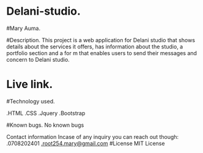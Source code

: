 # Delani-studio.

#Mary Auma.

#Description.
This project is a web application for Delani studio that shows details about the services it offers, has information about the studio, a portfolio section and a for
m that enables users to send their messages and concern to Delani studio.
# Live link.
#Technology used.

.HTML
.CSS
.Jquery
.Bootstrap

#Known bugs.
No known bugs

Contact information
Incase of any inquiry you can reach out though:
.0708202401
.root254.mary@gmail.com
#License
MIT License


